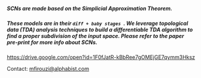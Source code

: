 ##### SCNs are made based on the Simplicial Approximation Theorem.
##### These models are in their ```diff + baby stages ```. We leverage topological data (TDA) analysis techniques to build a differentiable TDA algorithm to find a proper subdivision of the input space. Please refer to the paper pre-print for more info about SCNs.

https://drive.google.com/open?id=1F0fJatR-kBbRee7gOMEjGE7qymm3Hksz 


Contact: mfirouzi@alphabist.com

